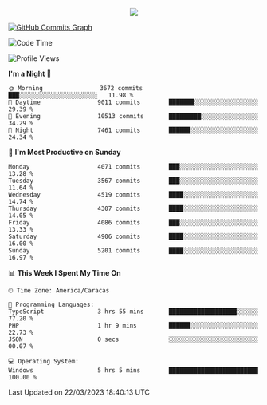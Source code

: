 <p align="center">
  <a href="http://www.github.com/thevacs">
    <img src="https://github-readme-streak-stats.herokuapp.com/?user=thevacs&stroke=ffffff&background=1c1917&ring=0891b2&fire=0891b2&currStreakNum=ffffff&currStreakLabel=0891b2&sideNums=ffffff&sideLabels=ffffff&dates=ffffff&hide_border=true" />
  </a>
  
  <a href="http://www.github.com/thevacs"><img src="https://github-readme-activity-graph.cyclic.app/graph?username=thevacs&bg_color=000000&color=ffffff&line=ff0000&point=ebebeb&area=true&hide_border=true" alt="GitHub Commits Graph" /></a>
  
</p>

<!--START_SECTION:waka-->
![Code Time](http://img.shields.io/badge/Code%20Time-1%2C257%20hrs%2043%20mins-blue)

![Profile Views](http://img.shields.io/badge/Profile%20Views-0-blue)

**I'm a Night 🦉** 

```text
🌞 Morning                3672 commits        ███░░░░░░░░░░░░░░░░░░░░░░   11.98 % 
🌆 Daytime                9011 commits        ███████░░░░░░░░░░░░░░░░░░   29.39 % 
🌃 Evening                10513 commits       █████████░░░░░░░░░░░░░░░░   34.29 % 
🌙 Night                  7461 commits        ██████░░░░░░░░░░░░░░░░░░░   24.34 % 
```
📅 **I'm Most Productive on Sunday** 

```text
Monday                   4071 commits        ███░░░░░░░░░░░░░░░░░░░░░░   13.28 % 
Tuesday                  3567 commits        ███░░░░░░░░░░░░░░░░░░░░░░   11.64 % 
Wednesday                4519 commits        ████░░░░░░░░░░░░░░░░░░░░░   14.74 % 
Thursday                 4307 commits        ████░░░░░░░░░░░░░░░░░░░░░   14.05 % 
Friday                   4086 commits        ███░░░░░░░░░░░░░░░░░░░░░░   13.33 % 
Saturday                 4906 commits        ████░░░░░░░░░░░░░░░░░░░░░   16.00 % 
Sunday                   5201 commits        ████░░░░░░░░░░░░░░░░░░░░░   16.97 % 
```


📊 **This Week I Spent My Time On** 

```text
🕑︎ Time Zone: America/Caracas

💬 Programming Languages: 
TypeScript               3 hrs 55 mins       ███████████████████░░░░░░   77.20 % 
PHP                      1 hr 9 mins         ██████░░░░░░░░░░░░░░░░░░░   22.73 % 
JSON                     0 secs              ░░░░░░░░░░░░░░░░░░░░░░░░░   00.07 % 

💻 Operating System: 
Windows                  5 hrs 5 mins        █████████████████████████   100.00 % 
```


 Last Updated on 22/03/2023 18:40:13 UTC
<!--END_SECTION:waka-->
